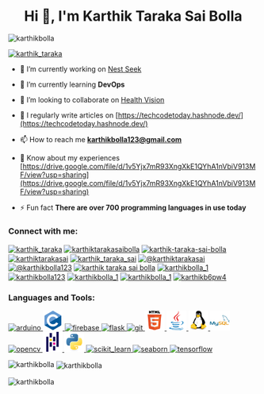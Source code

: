 <h1 align="center">Hi 👋, I'm Karthik Taraka Sai Bolla</h1>
<p align="left"> <img src="https://komarev.com/ghpvc/?username=karthikbolla&label=Profile%20views&color=0e75b6&style=flat" alt="karthikbolla" /> </p>

<p align="left"> <a href="https://twitter.com/karthik_taraka" target="blank"><img src="https://img.shields.io/twitter/follow/karthik_taraka?logo=twitter&style=for-the-badge" alt="karthik_taraka" /></a> </p>

- 🔭 I’m currently working on [Nest Seek](https://github.com/karthikbolla/NestSeek)

- 🌱 I’m currently learning **DevOps**

- 👯 I’m looking to collaborate on [Health Vision](https://github.com/karthikbolla/Health_Vision)

- 📝 I regularly write articles on [https://techcodetoday.hashnode.dev/](https://techcodetoday.hashnode.dev/)

- 📫 How to reach me **karthikbolla123@gmail.com**

- 📄 Know about my experiences [https://drive.google.com/file/d/1v5Yjx7mR93XngXkE1QYhA1nVbiV913MF/view?usp=sharing](https://drive.google.com/file/d/1v5Yjx7mR93XngXkE1QYhA1nVbiV913MF/view?usp=sharing)

- ⚡ Fun fact **There are over 700 programming languages in use today**

<h3 align="left">Connect with me:</h3>
<p align="left">
<a href="https://twitter.com/karthik_taraka" target="blank"><img align="center" src="https://raw.githubusercontent.com/rahuldkjain/github-profile-readme-generator/master/src/images/icons/Social/twitter.svg" alt="karthik_taraka" height="30" width="40" /></a>
<a href="https://linkedin.com/in/karthiktarakasaibolla" target="blank"><img align="center" src="https://raw.githubusercontent.com/rahuldkjain/github-profile-readme-generator/master/src/images/icons/Social/linked-in-alt.svg" alt="karthiktarakasaibolla" height="30" width="40" /></a>
<a href="https://stackoverflow.com/users/karthik-taraka-sai-bolla" target="blank"><img align="center" src="https://raw.githubusercontent.com/rahuldkjain/github-profile-readme-generator/master/src/images/icons/Social/stack-overflow.svg" alt="karthik-taraka-sai-bolla" height="30" width="40" /></a>
<a href="https://kaggle.com/karthiktarakasai" target="blank"><img align="center" src="https://raw.githubusercontent.com/rahuldkjain/github-profile-readme-generator/master/src/images/icons/Social/kaggle.svg" alt="karthiktarakasai" height="30" width="40" /></a>
<a href="https://instagram.com/karthik_taraka_sai" target="blank"><img align="center" src="https://raw.githubusercontent.com/rahuldkjain/github-profile-readme-generator/master/src/images/icons/Social/instagram.svg" alt="karthik_taraka_sai" height="30" width="40" /></a>
<a href="https://hashnode.com/@karthiktarakasai" target="blank"><img align="center" src="https://raw.githubusercontent.com/rahuldkjain/github-profile-readme-generator/master/src/images/icons/Social/hashnode.svg" alt="@karthiktarakasai" height="30" width="40" /></a>
<a href="https://medium.com/@karthikbolla123" target="blank"><img align="center" src="https://raw.githubusercontent.com/rahuldkjain/github-profile-readme-generator/master/src/images/icons/Social/medium.svg" alt="@karthikbolla123" height="30" width="40" /></a>
<a href="https://www.youtube.com/c/karthik taraka sai bolla" target="blank"><img align="center" src="https://raw.githubusercontent.com/rahuldkjain/github-profile-readme-generator/master/src/images/icons/Social/youtube.svg" alt="karthik taraka sai bolla" height="30" width="40" /></a>
<a href="https://www.codechef.com/users/karthikbolla_1" target="blank"><img align="center" src="https://cdn.jsdelivr.net/npm/simple-icons@3.1.0/icons/codechef.svg" alt="karthikbolla_1" height="30" width="40" /></a>
<a href="https://www.hackerrank.com/karthikbolla123" target="blank"><img align="center" src="https://raw.githubusercontent.com/rahuldkjain/github-profile-readme-generator/master/src/images/icons/Social/hackerrank.svg" alt="karthikbolla123" height="30" width="40" /></a>
<a href="https://codeforces.com/profile/karthikbolla_1" target="blank"><img align="center" src="https://raw.githubusercontent.com/rahuldkjain/github-profile-readme-generator/master/src/images/icons/Social/codeforces.svg" alt="karthikbolla_1" height="30" width="40" /></a>
<a href="https://www.leetcode.com/karthikbolla_1" target="blank"><img align="center" src="https://raw.githubusercontent.com/rahuldkjain/github-profile-readme-generator/master/src/images/icons/Social/leet-code.svg" alt="karthikbolla_1" height="30" width="40" /></a>
<a href="https://auth.geeksforgeeks.org/user/karthikb6pw4" target="blank"><img align="center" src="https://raw.githubusercontent.com/rahuldkjain/github-profile-readme-generator/master/src/images/icons/Social/geeks-for-geeks.svg" alt="karthikb6pw4" height="30" width="40" /></a>
</p>

<h3 align="left">Languages and Tools:</h3>
<p align="left"> <a href="https://www.arduino.cc/" target="_blank" rel="noreferrer"> <img src="https://cdn.worldvectorlogo.com/logos/arduino-1.svg" alt="arduino" width="40" height="40"/> </a> <a href="https://www.cprogramming.com/" target="_blank" rel="noreferrer"> <img src="https://raw.githubusercontent.com/devicons/devicon/master/icons/c/c-original.svg" alt="c" width="40" height="40"/> </a> <a href="https://firebase.google.com/" target="_blank" rel="noreferrer"> <img src="https://www.vectorlogo.zone/logos/firebase/firebase-icon.svg" alt="firebase" width="40" height="40"/> </a> <a href="https://flask.palletsprojects.com/" target="_blank" rel="noreferrer"> <img src="https://www.vectorlogo.zone/logos/pocoo_flask/pocoo_flask-icon.svg" alt="flask" width="40" height="40"/> </a> <a href="https://git-scm.com/" target="_blank" rel="noreferrer"> <img src="https://www.vectorlogo.zone/logos/git-scm/git-scm-icon.svg" alt="git" width="40" height="40"/> </a> <a href="https://www.w3.org/html/" target="_blank" rel="noreferrer"> <img src="https://raw.githubusercontent.com/devicons/devicon/master/icons/html5/html5-original-wordmark.svg" alt="html5" width="40" height="40"/> </a> <a href="https://www.java.com" target="_blank" rel="noreferrer"> <img src="https://raw.githubusercontent.com/devicons/devicon/master/icons/java/java-original.svg" alt="java" width="40" height="40"/> </a> <a href="https://www.linux.org/" target="_blank" rel="noreferrer"> <img src="https://raw.githubusercontent.com/devicons/devicon/master/icons/linux/linux-original.svg" alt="linux" width="40" height="40"/> </a> <a href="https://www.mysql.com/" target="_blank" rel="noreferrer"> <img src="https://raw.githubusercontent.com/devicons/devicon/master/icons/mysql/mysql-original-wordmark.svg" alt="mysql" width="40" height="40"/> </a> <a href="https://opencv.org/" target="_blank" rel="noreferrer"> <img src="https://www.vectorlogo.zone/logos/opencv/opencv-icon.svg" alt="opencv" width="40" height="40"/> </a> <a href="https://pandas.pydata.org/" target="_blank" rel="noreferrer"> <img src="https://raw.githubusercontent.com/devicons/devicon/2ae2a900d2f041da66e950e4d48052658d850630/icons/pandas/pandas-original.svg" alt="pandas" width="40" height="40"/> </a> <a href="https://www.python.org" target="_blank" rel="noreferrer"> <img src="https://raw.githubusercontent.com/devicons/devicon/master/icons/python/python-original.svg" alt="python" width="40" height="40"/> </a> <a href="https://scikit-learn.org/" target="_blank" rel="noreferrer"> <img src="https://upload.wikimedia.org/wikipedia/commons/0/05/Scikit_learn_logo_small.svg" alt="scikit_learn" width="40" height="40"/> </a> <a href="https://seaborn.pydata.org/" target="_blank" rel="noreferrer"> <img src="https://seaborn.pydata.org/_images/logo-mark-lightbg.svg" alt="seaborn" width="40" height="40"/> </a> <a href="https://www.tensorflow.org" target="_blank" rel="noreferrer"> <img src="https://www.vectorlogo.zone/logos/tensorflow/tensorflow-icon.svg" alt="tensorflow" width="40" height="40"/> </a> </p>

<p><img align="left" src="https://github-readme-stats.vercel.app/api/top-langs?username=karthikbolla&show_icons=true&locale=en&layout=compact" alt="karthikbolla" /></p>

<p>&nbsp;<img align="center" src="https://github-readme-stats.vercel.app/api?username=karthikbolla&show_icons=true&locale=en" alt="karthikbolla" /></p>

<p><img align="center" src="https://github-readme-streak-stats.herokuapp.com/?user=karthikbolla&" alt="karthikbolla" /></p>
